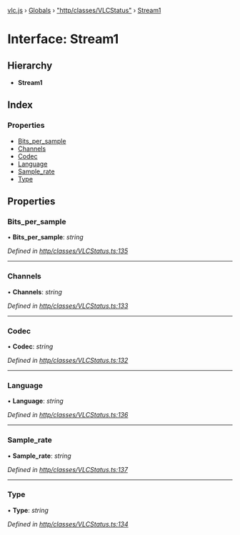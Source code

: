 [vlc.js](../README.md) › [Globals](../globals.md) › ["http/classes/VLCStatus"](../modules/_http_classes_vlcstatus_.md) › [Stream1](_http_classes_vlcstatus_.stream1.md)

# Interface: Stream1

## Hierarchy

* **Stream1**

## Index

### Properties

* [Bits_per_sample](_http_classes_vlcstatus_.stream1.md#bits_per_sample)
* [Channels](_http_classes_vlcstatus_.stream1.md#channels)
* [Codec](_http_classes_vlcstatus_.stream1.md#codec)
* [Language](_http_classes_vlcstatus_.stream1.md#language)
* [Sample_rate](_http_classes_vlcstatus_.stream1.md#sample_rate)
* [Type](_http_classes_vlcstatus_.stream1.md#type)

## Properties

###  Bits_per_sample

• **Bits_per_sample**: *string*

*Defined in [http/classes/VLCStatus.ts:135](https://github.com/dylhack/vlc.js/blob/3931a7c/src/http/classes/VLCStatus.ts#L135)*

___

###  Channels

• **Channels**: *string*

*Defined in [http/classes/VLCStatus.ts:133](https://github.com/dylhack/vlc.js/blob/3931a7c/src/http/classes/VLCStatus.ts#L133)*

___

###  Codec

• **Codec**: *string*

*Defined in [http/classes/VLCStatus.ts:132](https://github.com/dylhack/vlc.js/blob/3931a7c/src/http/classes/VLCStatus.ts#L132)*

___

###  Language

• **Language**: *string*

*Defined in [http/classes/VLCStatus.ts:136](https://github.com/dylhack/vlc.js/blob/3931a7c/src/http/classes/VLCStatus.ts#L136)*

___

###  Sample_rate

• **Sample_rate**: *string*

*Defined in [http/classes/VLCStatus.ts:137](https://github.com/dylhack/vlc.js/blob/3931a7c/src/http/classes/VLCStatus.ts#L137)*

___

###  Type

• **Type**: *string*

*Defined in [http/classes/VLCStatus.ts:134](https://github.com/dylhack/vlc.js/blob/3931a7c/src/http/classes/VLCStatus.ts#L134)*
